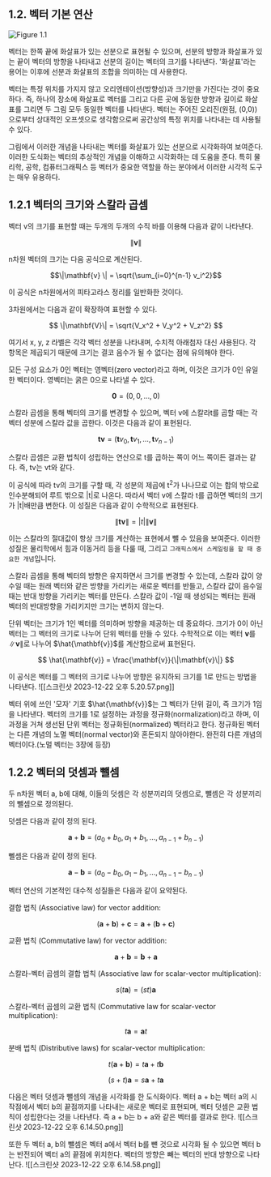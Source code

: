 ## 1.2. 벡터 기본 연산


![Figure 1.1](./f_1_1.png)

벡터는 한쪽 끝에 화살표가 있는 선분으로 표현될 수 있으며, 선분의 방향과 화살표가 있는 끝이 벡터의 방향을 나타내고 선분의 길이는 벡터의 크기를 나타낸다. '화살표'라는 용어는 이후에 선분과 화살표의 조합을 의미하는 데 사용한다.

벡터는 특정 위치를 가지지 않고 오리엔테이션(방향성)과 크기만을 가진다는 것이 중요하다. 즉, 하나의 장소에 화살표로 벡터를 그리고 다른 곳에 동일한 방향과 길이로 화살표를 그리면 두 그림 모두 동일한 벡터를 나타낸다. 벡터는 주어진 오리진(원점, (0,0))으로부터 상대적인 오프셋으로 생각함으로써 공간상의 특정 위치를 나타내는 데 사용될 수 있다.

그림에서 이러한 개념을 나타내는 벡터를 화살표가 있는 선분으로 시각화하여 보여준다. 이러한 도식화는 벡터의 추상적인 개념을 이해하고 시각화하는 데 도움을 준다. 특히 물리학, 공학, 컴퓨터그래픽스 등 벡터가 중요한 역할을 하는 분야에서 이러한 시각적 도구는 매우 유용하다.


## 1.2.1 벡터의 크기와 스칼라 곱셈


벡터 v의 크기를 표현할 때는 두개의 두개의 수직 바를 이용해 다음과 같이 나타낸다. 

$$\|\mathbf{v} \|$$

n차원 벡터의 크기는 다음 공식으로 계산된다.

$$\|\mathbf{v} \| = \sqrt{\sum_{i=0}^{n-1} v_i^2}$$

이 공식은 n차원에서의 피타고라스 정리를 일반화한 것이다.

3차원에서는 다음과 같이 확장하여 표현할 수 있다.

$$ \|\mathbf{V}\| = \sqrt{V_x^2 + V_y^2 + V_z^2} $$

여기서 x, y, z 라벨은 각각 벡터 성분을 나타내며, 수치적 아래첨자 대신 사용된다. 각 항목은 제곱되기 때문에 크기는 결코 음수가 될 수 없다는 점에 유의해야 한다.

모든 구성 요소가 0인 벡터는 영벡터(zero vector)라고 하며, 이것은 크기가 0인 유일한 벡터이다.
영벡터는 굵은 0으로 나타낼 수 있다.

$$ \mathbf{0} = (0, 0, \ldots, 0) $$


스칼라 곱셈을 통해 벡터의 크기를 변경할 수 있으며, 벡터 v에 스칼라t를 곱할 때는 각 벡터 성분에 스칼라 값을 곱한다. 이것은 다음과 같이 표현된다.

$$
\mathbf{tv} = (\mathbf{t}v_0, \mathbf{t}v_1, \ldots, \mathbf{t}v_{n-1})
$$


스칼라 곱셈은 교환 법칙이 성립하는 연산으로 t를 곱하는 쪽이 어느 쪽이든 결과는 같다. 즉, tv는 vt와 같다.

이 공식에 따라 tv의 크기를 구할 때, 각 성분의 제곱에 t<sup>2</sup>가 나나므로 이는 합의 밖으로 인수분해되어 루트 밖으로 |t|로 나온다. 따라서 벡터 v에 스칼라 t를 곱하면 벡터의 크기가 |t|배만큼 변한다. 이 성질은 다음과 같이 수학적으로 표현된다.

$$
\|\mathbf{tv}\| = |t| \|\mathbf{v}\|
$$

이는 스칼라의 절대값이 항상 크기를 계산하는 표현에서 뺄 수 있음을 보여준다. 이러한 성질은 물리학에서 힘과 이동거리 등을 다룰 때, 그리고 ```그래픽스에서 스케일링을 할 때 중요한 개념```입니다.

스칼라 곱셈을 통해 벡터의 방향은 유지하면서 크기를 변경할 수 있는데, 스칼라 값이 양수일 때는 원래 벡터와 같은 방향을 가리키는 새로운 벡터를 반들고, 스칼라 값이 음수일 때는 반대 방향을 가리키는 벡터를 만든다. 스칼라 값이 -1일 때 생성되는 벡터는 원래 벡터의 반대방향을 가리키지만 크기는 변하지 않는다.

단위 벡터는 크기가 1인 벡터를 의미하며 방향을 제공하는 데 중요하다. 크기가 0이 아닌 벡터는 그 벡터의 크기로 나누어 단위 벡터를 만들 수 있다. 수학적으로 이는 벡터 $\mathbf{v}$를 $\|\mathbf{v} \|$로 나누어 $\hat{\mathbf{v}}$를 계산함으로써 표현된다.

$$
\hat{\mathbf{v}} = \frac{\mathbf{v}}{\|\mathbf{v}\|}
$$

이 공식은 벡터를 그 벡터의 크기로 나누어 방향은 유지하되 크기를 1로 만드는 방법을 나타낸다. 
![[스크린샷 2023-12-22 오후 5.20.57.png]]

벡터 위에 쓰인 '모자' 기호 $\hat{\mathbf{v}}$는 그 벡터가 단위 길이, 즉 크기가 1임을 나타낸다. 벡터의 크기를 1로 설정하는 과정을 정규화(normalization)라고 하며, 이 과정을 거쳐 생선된 단위 벡터는 정규화된(normalized) 벡터라고 한다. 정규화된 벡터는 다른 개념의 노멀 벡터(normal vector)와 혼돈되지 않아야한다. 완전히 다른 개념의 벡터이다.(노멀 벡터는 3장에 등장)


## 1.2.2 벡터의 덧셈과 뺄셈

두 n차원 벡터 a, b에 대해, 이들의 덧셈은 각 성분끼리의 덧셈으로, 뺄셈은 각 성분끼리의 뺄셈으로 정의된다.

덧셈은 다음과 같이 정의 된다.

$$
\mathbf{a} + \mathbf{b} = (a_0 + b_0, a_1 + b_1, \ldots, a_{n-1} + b_{n-1})
$$

뻴셈은 다음과 같이 정의 된다.

$$ \mathbf{a} - \mathbf{b} = (a_0 - b_0, a_1 - b_1, \ldots, a_{n-1} - b_{n-1}) $$


벡터 연산의 기본적인 대수적 성질들은 다음과 같이 요약된다.

결합 법칙 (Associative law) for vector addition:

$$
(\mathbf{a} + \mathbf{b}) + \mathbf{c} = \mathbf{a} + (\mathbf{b} + \mathbf{c})
$$

교환 법칙 (Commutative law) for vector addition:

$$
\mathbf{a} + \mathbf{b} = \mathbf{b} + \mathbf{a}
$$

스칼라-벡터 곱셈의 결합 법칙 (Associative law for scalar-vector multiplication):

$$
s(t\mathbf{a}) = (st)\mathbf{a}
$$

스칼라-벡터 곱셈의 교환 법칙 (Commutative law for scalar-vector multiplication):

$$
t\mathbf{a} = \mathbf{a}t
$$

분배 법칙 (Distributive laws) for scalar-vector multiplication:

$$
t(\mathbf{a} + \mathbf{b}) = t\mathbf{a} + t\mathbf{b}
$$

$$
(s + t)\mathbf{a} = s\mathbf{a} + t\mathbf{a}
$$


다음은 벡터 덧셈과 뺄셈의 개념을 시각화를 한 도식화이다.
벡터 a + b는 벡터 a의 시작점에서 벡터 b의 끝점까지를 나타내는 새로운 벡터로 표현되며, 벡터 덧셈은 교환 법칙이 성립한다는 것을 나타낸다. 즉 a + b는 b + a와 같은 벡터를 결과로 한다.
![[스크린샷 2023-12-22 오후 6.14.50.png]]

또한 두 벡터 a, b의 뺄셈은 벡터 a에서 벡터 b를 뺸 것으로 시각화 될 수 있으면 벡터 b는 반전되어 벡터 a의 끝점에 위치한다. 벡터의 방향은 빼는 벡터의 반대 방향으로 나타난다.
![[스크린샷 2023-12-22 오후 6.14.58.png]]

